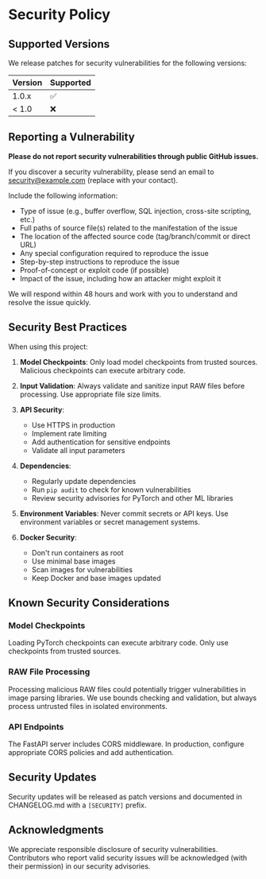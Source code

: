 # Security Policy

## Supported Versions

We release patches for security vulnerabilities for the following versions:

| Version | Supported          |
| ------- | ------------------ |
| 1.0.x   | :white_check_mark: |
| < 1.0   | :x:                |

## Reporting a Vulnerability

**Please do not report security vulnerabilities through public GitHub issues.**

If you discover a security vulnerability, please send an email to security@example.com (replace with your contact).

Include the following information:

- Type of issue (e.g., buffer overflow, SQL injection, cross-site scripting, etc.)
- Full paths of source file(s) related to the manifestation of the issue
- The location of the affected source code (tag/branch/commit or direct URL)
- Any special configuration required to reproduce the issue
- Step-by-step instructions to reproduce the issue
- Proof-of-concept or exploit code (if possible)
- Impact of the issue, including how an attacker might exploit it

We will respond within 48 hours and work with you to understand and resolve the issue quickly.

## Security Best Practices

When using this project:

1. **Model Checkpoints**: Only load model checkpoints from trusted sources. Malicious checkpoints can execute arbitrary code.

2. **Input Validation**: Always validate and sanitize input RAW files before processing. Use appropriate file size limits.

3. **API Security**: 
   - Use HTTPS in production
   - Implement rate limiting
   - Add authentication for sensitive endpoints
   - Validate all input parameters

4. **Dependencies**: 
   - Regularly update dependencies
   - Run `pip audit` to check for known vulnerabilities
   - Review security advisories for PyTorch and other ML libraries

5. **Environment Variables**: Never commit secrets or API keys. Use environment variables or secret management systems.

6. **Docker Security**:
   - Don't run containers as root
   - Use minimal base images
   - Scan images for vulnerabilities
   - Keep Docker and base images updated

## Known Security Considerations

### Model Checkpoints
Loading PyTorch checkpoints can execute arbitrary code. Only use checkpoints from trusted sources.

### RAW File Processing
Processing malicious RAW files could potentially trigger vulnerabilities in image parsing libraries. We use bounds checking and validation, but always process untrusted files in isolated environments.

### API Endpoints
The FastAPI server includes CORS middleware. In production, configure appropriate CORS policies and add authentication.

## Security Updates

Security updates will be released as patch versions and documented in CHANGELOG.md with a `[SECURITY]` prefix.

## Acknowledgments

We appreciate responsible disclosure of security vulnerabilities. Contributors who report valid security issues will be acknowledged (with their permission) in our security advisories.
